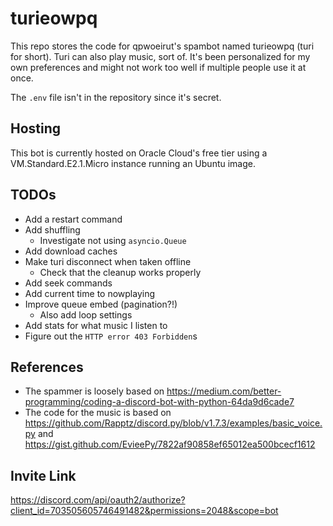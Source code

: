 # turieowpq

This repo stores the code for qpwoeirut's spambot named turieowpq (turi for short).
Turi can also play music, sort of.
It's been personalized for my own preferences and might not work too well if multiple people use it at once.

The `.env` file isn't in the repository since it's secret.

## Hosting
This bot is currently hosted on Oracle Cloud's free tier using a VM.Standard.E2.1.Micro instance running an Ubuntu image.

## TODOs
* Add a restart command
* Add shuffling
  * Investigate not using `asyncio.Queue`
* Add download caches
* Make turi disconnect when taken offline
  * Check that the cleanup works properly
* Add seek commands
* Add current time to nowplaying
* Improve queue embed (pagination?!)
  * Also add loop settings
* Add stats for what music I listen to
* Figure out the `HTTP error 403 Forbidden`s

## References
* The spammer is loosely based on https://medium.com/better-programming/coding-a-discord-bot-with-python-64da9d6cade7
* The code for the music is based on https://github.com/Rapptz/discord.py/blob/v1.7.3/examples/basic_voice.py and https://gist.github.com/EvieePy/7822af90858ef65012ea500bcecf1612


## Invite Link
https://discord.com/api/oauth2/authorize?client_id=703505605746491482&permissions=2048&scope=bot
